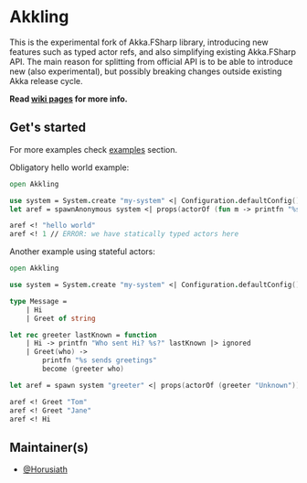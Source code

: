 # Akkling

This is the experimental fork of Akka.FSharp library, introducing new features such as typed actor refs, and also simplifying existing Akka.FSharp API. The main reason for splitting from official API is to be able to introduce new (also experimental), but possibly breaking changes outside existing Akka release cycle.

**Read [wiki pages](https://github.com/Horusiath/Akkling/wiki/Table-of-contents) for more info.**

## Get's started

For more examples check [examples](https://github.com/Horusiath/Akkling/tree/master/examples) section.

Obligatory hello world example:

```fsharp
open Akkling

use system = System.create "my-system" <| Configuration.defaultConfig()
let aref = spawnAnonymous system <| props(actorOf (fun m -> printfn "%s" m |> ignored))

aref <! "hello world"
aref <! 1 // ERROR: we have statically typed actors here
```

Another example using stateful actors:

```fsharp
open Akkling

use system = System.create "my-system" <| Configuration.defaultConfig()

type Message =
    | Hi
    | Greet of string

let rec greeter lastKnown = function
    | Hi -> printfn "Who sent Hi? %s?" lastKnown |> ignored
    | Greet(who) ->
        printfn "%s sends greetings"
        become (greeter who)

let aref = spawn system "greeter" <| props(actorOf (greeter "Unknown"))

aref <! Greet "Tom"
aref <! Greet "Jane"
aref <! Hi
```

## Maintainer(s)

- [@Horusiath](https://github.com/Horusiath)